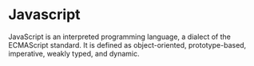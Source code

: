 # Javascript

JavaScript is an interpreted programming language, a dialect of the ECMAScript standard. It is defined as object-oriented, prototype-based, imperative, weakly typed, and dynamic.